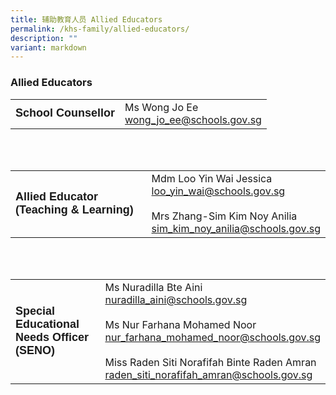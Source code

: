 ```yaml
---
title: 辅助教育人员 Allied Educators
permalink: /khs-family/allied-educators/
description: ""
variant: markdown
---
```

### Allied Educators

|  |  | 
| :-------- | -------- | 
| <strong style="colour: orange; font-size: 18px; font-family: Arial;"> School Counsellor</strong>     |  Ms Wong Jo Ee <br> [wong\_jo\_ee@schools.gov.sg](mailto:wong_jo_ee@schools.gov.sg)  |

<br><br>

|  |  | 
| :-------- | -------- | 
| <strong style="colour: orange; font-size: 18px; font-family: Arial;"> Allied Educator (Teaching &amp; Learning)</strong>     |  Mdm Loo Yin Wai Jessica <br> [loo\_yin\_wai@schools.gov.sg](mailto:loo_yin_wai@schools.gov.sg) <br><br> Mrs Zhang-Sim Kim Noy Anilia <br> [sim\_kim\_noy\_anilia@schools.gov.sg](mailto:sim_kim_noy_anilia@schools.gov.sg) |

<br><br>

|  |  | 
| :-------- | -------- | 
| <strong style="colour: orange; font-size: 18px; font-family: Arial;"> Special Educational Needs Officer (SENO)</strong>     |  Ms Nuradilla Bte Aini <br> [nuradilla\_aini@schools.gov.sg](mailto:nuradilla_aini@schools.gov.sg) <br><br> Ms Nur Farhana Mohamed Noor <br> [nur\_farhana\_mohamed\_noor@schools.gov.sg](mailto:nur_farhana_mohamed_noor@schools.gov.sg) <br><br> Miss Raden Siti Norafifah Binte Raden Amran <br> [raden\_siti\_norafifah\_amran@schools.gov.sg](mailto:raden_siti_norafifah_amran@schools.gov.sg)|